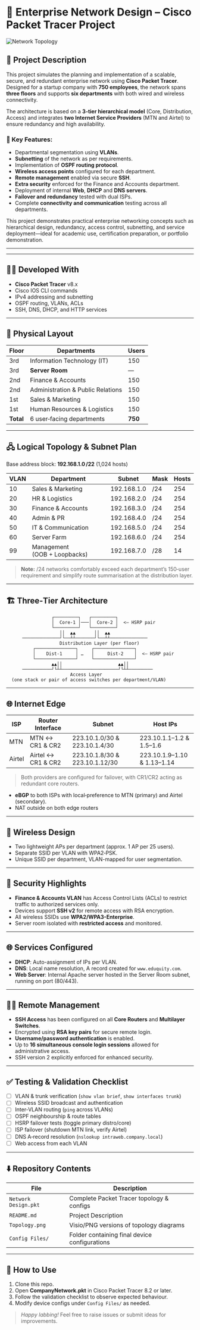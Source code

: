 # 🏢 Enterprise Network Design – Cisco Packet Tracer Project
![Network Topology](https://github.com/user-attachments/assets/4f06ac1b-59b5-4987-b80c-016e0cede398)

## 📘 Project Description

This project simulates the planning and implementation of a scalable, secure, and redundant enterprise network using **Cisco Packet Tracer**. Designed for a startup company with **750 employees**, the network spans **three floors** and supports **six departments** with both wired and wireless connectivity.

The architecture is based on a **3-tier hierarchical model** (Core, Distribution, Access) and integrates **two Internet Service Providers** (MTN and Airtel) to ensure redundancy and high availability.

### 🔧 Key Features:
- Departmental segmentation using **VLANs**.
- **Subnetting** of the network as per requirements.
- Implementation of **OSPF routing protocol**.
- **Wireless access points** configured for each department.
- **Remote management** enabled via secure **SSH**.
- **Extra security** enforced for the Finance and Accounts department.
- Deployment of internal **Web**, **DHCP** and **DNS servers**.
- **Failover and redundancy** tested with dual ISPs.
- Complete **connectivity and communication** testing across all departments.

This project demonstrates practical enterprise networking concepts such as hierarchical design, redundancy, access control, subnetting, and service deployment—ideal for academic use, certification preparation, or portfolio demonstration.

---

---

## 👨‍💻 Developed With
- **Cisco Packet Tracer** v8.x
- Cisco IOS CLI commands
- IPv4 addressing and subnetting
- OSPF routing, VLANs, ACLs
- SSH, DNS, DHCP, and HTTP services

---



## 🏢 Physical Layout

| Floor     | Departments                       | Users   |
| --------- | --------------------------------- | ------- |
| 3rd       | Information Technology (IT)       | 150     |
| 3rd       | **Server Room**                   | —       |
| 2nd       | Finance & Accounts                | 150     |
| 2nd       | Administration & Public Relations | 150     |
| 1st       | Sales & Marketing                 | 150     |
| 1st       | Human Resources & Logistics       | 150     |
| **Total** | 6 user‑facing departments         | **750** |

---

## 🖧 Logical Topology & Subnet Plan

Base address block: **192.168.1.0 /22** (1,024 hosts)

| VLAN | Department                   | Subnet      | Mask | Hosts |
| ---- | ---------------------------- | ----------- | ---- | ----- |
| 10   | Sales & Marketing            | 192.168.1.0 | /24  | 254   |
| 20   | HR & Logistics               | 192.168.2.0 | /24  | 254   |
| 30   | Finance & Accounts           | 192.168.3.0 | /24  | 254   |
| 40   | Admin & PR                   | 192.168.4.0 | /24  | 254   |
| 50   | IT & Communication           | 192.168.5.0 | /24  | 254   |
| 60   | Server Farm                  | 192.168.6.0 | /24  | 254   |
| 99   | Management (OOB + Loopbacks) | 192.168.7.0 | /28  | 14    |

> **Note:** /24 networks comfortably exceed each department’s 150‑user requirement and simplify route summarisation at the distribution layer.

---

## 🏗️  Three‑Tier Architecture

```
                 ┌─────────┐   ┌─────────┐
                 │  Core‑1 │───│  Core‑2 │  <– HSRP pair
                 └─────────┘   └─────────┘
                    ││  ▲▲       ││  ▲▲
      ──────────────┘└──┴┴───────┘└──┴┴──────────────
                    Distribution Layer (per floor)
          ┌───────────────┐     ┌───────────────┐
          │    Dist‑1     │ …   │     Dist‑2    │  <– HSRP pair
          └───────────────┘     └───────────────┘
                 ▲▲││                     ▲▲││
      ───────────┘└┴┴─────────────────────┘└┴┴─────────
                        Access Layer
  (one stack or pair of access switches per department/VLAN)
```



---

## 🌐 Internet Edge


| ISP    | Router Interface       | Subnet         | Host IPs           |
|--------|------------------------|----------------|--------------------|
| MTN    | MTN ↔ CR1 & CR2        | 223.10.1.0/30 & 223.10.1.4/30 | 223.10.1.1–1.2 & 1.5–1.6 |
| Airtel | Airtel ↔ CR1 & CR2     | 223.10.1.8/30 & 223.10.1.12/30 | 223.10.1.9–1.10 & 1.13–1.14 |

> Both providers are configured for failover, with CR1/CR2 acting as redundant core routers.
* **eBGP** to both ISPs with local‑preference to MTN (primary) and Airtel (secondary).
* NAT outside on both edge routers

---

## 📡 Wireless Design

* Two lightweight APs per department (approx. 1 AP per 25 users).
* Separate SSID per VLAN with WPA2‑PSK.
* Unique SSID per department, VLAN-mapped for user segmentation.


---

## 🔐 Security Highlights

- **Finance & Accounts VLAN** has Access Control Lists (ACLs) to restrict traffic to authorized services only.
- Devices support **SSH v2** for remote access with RSA encryption.
- All wireless SSIDs use **WPA2/WPA3-Enterprise**.
- Server room isolated with **restricted access** and monitored.

---
## 🌐 Services Configured

- **DHCP**: Auto-assignment of IPs per VLAN.
- **DNS**: Local name resolution, A record created for `www.eduquity.com`.
- **Web Server**: Internal Apache server hosted in the Server Room subnet, running on port (80/443).

---


## 🧑‍💻 Remote Management

- **SSH Access** has been configured on all **Core Routers** and **Multilayer Switches**.
- Encrypted using **RSA key pairs** for secure remote login.
- **Username/password authentication** is enabled.
- Up to **16 simultaneous console login sessions** allowed for administrative access.
- SSH version 2 explicitly enforced for enhanced security.


---

## ✅ Testing & Validation Checklist

* [ ] VLAN & trunk verification (`show vlan brief`, `show interfaces trunk`)
* [ ] Wireless SSID broadcast and authentication
* [ ] Inter‑VLAN routing (`ping` across VLANs)
* [ ] OSPF neighbourship & route tables
* [ ] HSRP failover tests (toggle primary distro/core)
* [ ] ISP failover (shutdown MTN link, verify Airtel)
* [ ] DNS A‑record resolution (`nslookup intraweb.company.local`)
* [ ] Web access from each VLAN

---

## ⬇️ Repository Contents

| File                 | Description                                   |
| -------------------- | --------------------------------------------- |
| `Network Design.pkt` | Complete Packet Tracer topology & configs     |
| `README.md`          | Project Description                           |
| `Topology.png`       | Visio/PNG versions of topology diagrams       |
| `Config Files/`      | Folder containing final device configurations |

---

## 📌 How to Use

1. Clone this repo.
2. Open **CompanyNetwork.pkt** in Cisco Packet Tracer 8.2 or later.
3. Follow the validation checklist to observe expected behaviour.
4. Modify device configs under `Config Files/` as needed.

> *Happy labbing!*  Feel free to raise issues or submit ideas for improvements.
